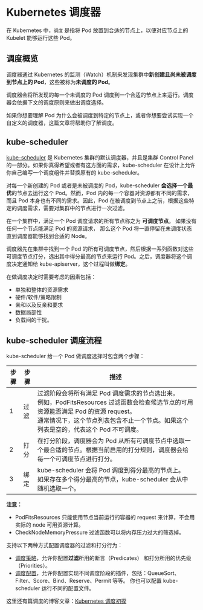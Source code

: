 # Kubernetes 调度器

在 Kubernetes 中，`调度` 是指将 Pod 放置到合适的节点上，以便对应节点上的 Kubelet 能够运行这些 Pod。

## 调度概览

调度器通过 Kubernetes 的监测（Watch）机制来发现集群中**新创建且尚未被调度到节点上的 Pod**，这些被称为**未调度的 Pod**。

调度器会将所发现的每一个未调度的 Pod 调度到一个合适的节点上来运行。调度器会依据下文的调度原则来做出调度选择。

如果你想要理解 Pod 为什么会被调度到特定的节点上，或者你想要尝试实现一个自定义的调度器，这篇文章将帮助你了解调度。

## kube-scheduler

[kube-scheduler](https://kubernetes.io/zh-cn/docs/reference/command-line-tools-reference/kube-scheduler/) 是 Kubernetes 集群的默认调度器，并且是集群 Control Panel 的一部分。如果你真得希望或者有这方面的需求，kube-scheduler 在设计上允许你自己编写一个调度组件并替换原有的 kube-scheduler。

对每一个新创建的 Pod 或者是未被调度的 Pod，kube-scheduler **会选择一个最优**的节点去运行这个 Pod。然而，Pod 内的每一个容器对资源都有不同的需求，而且 Pod 本身也有不同的需求。因此，Pod 在被调度到节点上之前，根据这些特定的调度需求，需要对集群中的节点进行一次过滤。

在一个集群中，满足一个 Pod 调度请求的所有节点称之为 **可调度节点**。 如果没有任何一个节点能满足 Pod 的资源请求， 那么这个 Pod 将一直停留在未调度状态直到调度器能够找到合适的 Node。

调度器先在集群中找到一个 Pod 的所有可调度节点，然后根据一系列函数对这些可调度节点打分，选出其中得分最高的节点来运行 Pod。之后，调度器将这个调度决定通知给 kube-apiserver，这个过程叫做**绑定**。

在做调度决定时需要考虑的因素包括：

- 单独和整体的资源需求
- 硬件/软件/策略限制
- 亲和以及反亲和要求
- 数据局部性
- 负载间的干扰。

## kube-scheduler 调度流程

kube-scheduler 给一个 Pod 做调度选择时包含两个步骤：

步骤 | 步骤 | 描述
-|-|-
1 | 过滤 | 过滤阶段会将所有满足 Pod 调度需求的节点选出来。<br>例如，PodFitsResources 过滤函数会检查候选节点的可用资源能否满足 Pod 的资源 request。<br>通常情况下，这个节点列表包含不止一个节点。如果这个列表是空的，代表这个 Pod 不可调度。
2 | 打分 | 在打分阶段，调度器会为 Pod 从所有可调度节点中选取一个最合适的节点。根据当前启用的打分规则，调度器会给每一个可调度节点进行打分。
3 | 绑定 | kube-scheduler 会将 Pod 调度到得分最高的节点上。<br>如果存在多个得分最高的节点，kube-scheduler 会从中随机选取一个。

**注意：**

- PodFitsResources 只能使用节点当前运行的容器的 request 来计算，不会用实际的 node 可用资源计算。
- CheckNodeMemoryPressure 过滤函数可以将内存压力过大的筛选掉。

支持以下两种方式配置调度器的过滤和打分行为：

- [调度策略](https://kubernetes.io/zh-cn/docs/reference/scheduling/policies/)，允许你配置**过滤**所用的断言（Predicates） 和打分所用的优先级（Priorities）。
- [调度配置](https://kubernetes.io/zh-cn/docs/reference/scheduling/config/#profiles)，允许你配置实现不同调度阶段的插件，包括：QueueSort、Filter、Score、Bind、Reserve、Permit 等等。 你也可以配置 kube-scheduler 运行不同的配置文件。

这里还有篇调度的博客文章：[Kubernetes 调度初探](https://ustack.io/2021-01-08-Kubernetes%20%E8%B0%83%E5%BA%A6%E7%B3%BB%E7%BB%9F%E5%88%9D%E6%8E%A2.html)
